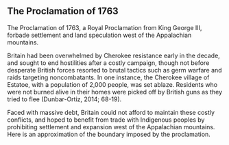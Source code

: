 ## The Proclamation of 1763

The Proclamation of 1763, a Royal Proclamation from King George III, forbade settlement and land speculation west of the Appalachian mountains.

Britain had been overwhelmed by Cherokee resistance early in the decade, and sought to end hostilities after a costly campaign, though not before desperate British forces resorted to brutal tactics such as germ warfare and raids targeting noncombatants. In one instance, the Cherokee village of Estatoe, with a population of 2,000 people, was set ablaze. Residents who were not burned alive in their homes were picked off by British guns as they tried to flee (Dunbar-Ortiz, 2014; 68-19).

Faced with massive debt, Britain could not afford to maintain these costly conflicts, and hoped to benefit from trade with Indigenous peoples by prohibiting settlement and expansion west of the Appalachian mountains. Here is an approximation of the boundary imposed by the proclamation.
